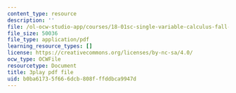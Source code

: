 ```yaml
---
content_type: resource
description: ''
file: /ol-ocw-studio-app/courses/18-01sc-single-variable-calculus-fall-2010/b0ba61735f666dcb808fffddbca9947d_9v25gg2qJYE.pdf
file_size: 50036
file_type: application/pdf
learning_resource_types: []
license: https://creativecommons.org/licenses/by-nc-sa/4.0/
ocw_type: OCWFile
resourcetype: Document
title: 3play pdf file
uid: b0ba6173-5f66-6dcb-808f-ffddbca9947d
---
```


